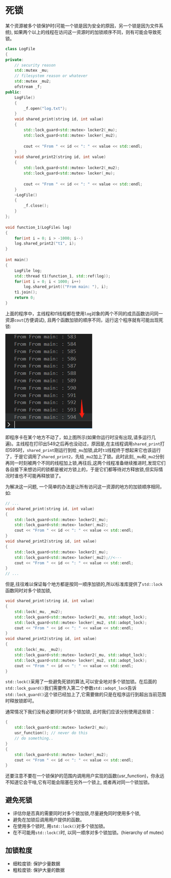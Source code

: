 # 死锁

某个资源被多个锁保护时(可能一个锁是因为安全的原因，另一个锁是因为文件系统), 如果两个以上的线程在访问这一资源时的加锁顺序不同，则有可能会导致死锁。
```c++
class LogFile
{
private:
    // security reason
    std::mutex _mu;
    // filesystem reason or whatever
    std::mutex _mu2;
    ofstream _f;
public:
    LogFile()
    {
        _f.open("log.txt");
    }
    void shared_print(string id, int value)
    {
        std::lock_guard<std::mutex> locker2(_mu); 
        std::lock_guard<std::mutex> locker(_mu2);

        cout << "From " << id << ": " << value << std::endl;
    }
    void shared_print2(string id, int value)
    {
        std::lock_guard<std::mutex> locker2(_mu2);
        std::lock_guard<std::mutex> locker(_mu);

        cout << "From " << id << ": " << value << std::endl;
    }
    ~LogFile()
    {
        _f.close();
    }
};

void function_1(LogFile& log)
{
    for(int i = 0; i > -1000; i--)
    log.shared_print2("t1", i);
}

int main()
{
    LogFile log;
    std::thread t1(function_1, std::ref(log));
    for(int i = 0; i < 1000; i++)
        log.shared_print(("From main: "), i);
    t1.join();
    return 0;
}
```
上面的程序中，主线程和t1线程都在使用`log`对象的两个不同的成员函数访问同一资源`cout`(方便调试), 且两个函数加锁的顺序不同，运行这个程序就有可能出现死锁:

![死锁](./deadlock.png)

即程序卡在某个地方不动了，如上图所示(如果你运行时没有出现,请多运行几遍)。主线程在打印出549之后再也没动过，原因是,在主线程调用`shared_print`打印595时，`shared_print`刚运行到给`_mu`加锁,此时`t1`线程终于想起来它也该运行了，于是它调用了`shared_print2`，先给`_mu2`加上了锁。此时此刻,`_mu`和`_mu2`分别再同一时刻被两个不同的线程加上锁,再往后,这两个线程准备继续推进时,发现它们各自接下来想访问的锁都是被对方锁上的，于是它们都等待对方释放锁,但实际情况时谁也不可能再释放锁了。

为解决这一问题, 一个简单的办法是让所有访问这一资源的地方的加锁顺序相同，如:
```c++
// ...
void shared_print(string id, int value)
{
    std::lock_guard<std::mutex> locker2(_mu); 
    std::lock_guard<std::mutex> locker(_mu2);
    cout << "From " << id << ": " << value << std::endl;
}
void shared_print2(string id, int value)
{
    std::lock_guard<std::mutex> locker2(_mu);
    std::lock_guard<std::mutex> locker(_mu2);//<---
    cout << "From " << id << ": " << value << std::endl;
}
// ...
```
但是,往往难以保证每个地方都是按同一顺序加锁的,所以标准库提供了`std::lock`函数同时对多个锁加锁,
```c++
void shared_print(string id, int value)
{
    std::lock(_mu, _mu2);
    std::lock_guard<std::mutex> locker2(_mu, std::adopt_lock);
    std::lock_guard<std::mutex> locker(_mu2, std::adopt_lock);
    cout << "From " << id << ": " << value << std::endl;
}
void shared_print2(string id, int value)
{
    std::lock(_mu, _mu2);
    std::lock_guard<std::mutex> locker2(_mu, std::adopt_lock);
    std::lock_guard<std::mutex> locker(_mu2, std::adopt_lock);
    cout << "From " << id << ": " << value << std::endl;
}
```
`std::lock()`采用了一些避免死锁的算法,可以安全地对多个锁加锁。在后面的`std::lock_guard()`我们需要传入第二个参数`std::adopt_lock`告诉`std::lock_guard()`这个锁已经加上了,它需要做的只是在程序运行到超出当前范围时释放锁即可。

通常情况下我们没有必要同时对多个锁加锁, 此时我们应该分别使用这些锁：
```c++
{
    std::lock_guard<std::mutex> locker2(_mu);
    usr_function(); // never do this
    // do something..
}
{
    std::lock_guard<std::mutex> locker(_mu2);
    cout << "From " << id << ": " << value << std::endl;
}
```
还要注意不要在一个锁保护的范围内调用用户实现的函数(usr_function)，你永远不知道它会干啥,它有可能会阻塞在另外一个锁上, 或者再对同一个锁加锁。
## 避免死锁
* 评估你是否真的需要同时对多个锁加锁,尽量避免同时使用多个锁,
* 避免在加锁后调用用户提供的函数。
* 在使用多个锁时, 用`std::lock()`对多个锁加锁。
* 在不可能用`std::lock()`时, 以同一顺序对多个锁加锁。(hierarchy of mutex)

## 加锁粒度
- 细粒度锁: 保护少量数据
- 粗粒度锁: 保护大量的数据